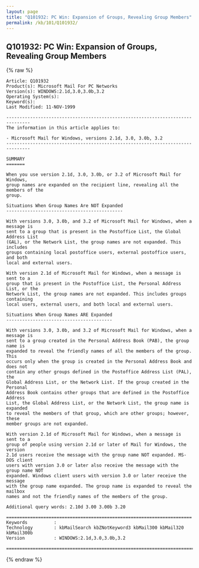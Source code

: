 ```yaml
---
layout: page
title: "Q101932: PC Win: Expansion of Groups, Revealing Group Members"
permalink: /kb/101/Q101932/
---
```


## Q101932: PC Win: Expansion of Groups, Revealing Group Members

{% raw %}

	Article: Q101932
	Product(s): Microsoft Mail For PC Networks
	Version(s): WINDOWS:2.1d,3.0,3.0b,3.2
	Operating System(s): 
	Keyword(s): 
	Last Modified: 11-NOV-1999
	
	-------------------------------------------------------------------------------
	The information in this article applies to:
	
	- Microsoft Mail for Windows, versions 2.1d, 3.0, 3.0b, 3.2 
	-------------------------------------------------------------------------------
	
	SUMMARY
	=======
	
	When you use version 2.1d, 3.0, 3.0b, or 3.2 of Microsoft Mail for Windows,
	group names are expanded on the recipient line, revealing all the members of the
	group.
	
	Situations When Group Names Are NOT Expanded
	--------------------------------------------
	
	With versions 3.0, 3.0b, and 3.2 of Microsoft Mail for Windows, when a message is
	sent to a group that is present in the Postoffice List, the Global Address List
	(GAL), or the Network List, the group names are not expanded. This includes
	groups containing local postoffice users, external postoffice users, and both
	local and external users.
	
	With version 2.1d of Microsoft Mail for Windows, when a message is sent to a
	group that is present in the Postoffice List, the Personal Address List, or the
	Network List, the group names are not expanded. This includes groups containing
	local users, external users, and both local and external users.
	
	Situations When Group Names ARE Expanded
	----------------------------------------
	
	With versions 3.0, 3.0b, and 3.2 of Microsoft Mail for Windows, when a message is
	sent to a group created in the Personal Address Book (PAB), the group name is
	expanded to reveal the friendly names of all the members of the group. This
	occurs only when the group is created in the Personal Address Book and does not
	contain any other groups defined in the Postoffice Address List (PAL), the
	Global Address List, or the Network List. If the group created in the Personal
	Address Book contains other groups that are defined in the Postoffice Address
	List, the Global Address List, or the Network List, the group name is expanded
	to reveal the members of that group, which are other groups; however, these
	member groups are not expanded.
	
	With version 2.1d of Microsoft Mail for Windows, when a message is sent to a
	group of people using version 2.1d or later of Mail for Windows, the version
	2.1d users receive the message with the group name NOT expanded. MS-DOS client
	users with version 3.0 or later also receive the message with the group name NOT
	expanded. Windows client users with version 3.0 or later receive the message
	with the group name expanded. The group name is expanded to reveal the mailbox
	names and not the friendly names of the members of the group.
	
	Additional query words: 2.10d 3.00 3.00b 3.20
	
	======================================================================
	Keywords          :  
	Technology        : kbMailSearch kbZNotKeyword3 kbMail300 kbMail320 kbMail300b
	Version           : WINDOWS:2.1d,3.0,3.0b,3.2
	
	=============================================================================
	

{% endraw %}
